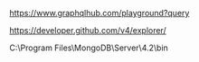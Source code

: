 https://www.graphqlhub.com/playground?query

https://developer.github.com/v4/explorer/

C:\Program Files\MongoDB\Server\4.2\bin